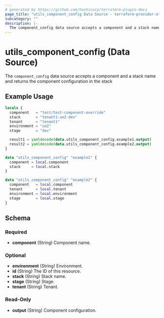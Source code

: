 ```yaml
---
# generated by https://github.com/hashicorp/terraform-plugin-docs
page_title: "utils_component_config Data Source - terraform-provider-utils"
subcategory: ""
description: |-
  The component_config data source accepts a component and a stack name and returns the component configuration in the stack
---
```


# utils_component_config (Data Source)

The `component_config` data source accepts a component and a stack name and returns the component configuration in the stack

## Example Usage

```terraform
locals {
  component   = "test/test-component-override"
  stack       = "tenant1-ue2-dev"
  tenant      = "tenant1"
  environment = "ue2"
  stage       = "dev"

  result1 = yamldecode(data.utils_component_config.example1.output)
  result2 = yamldecode(data.utils_component_config.example2.output)
}

data "utils_component_config" "example1" {
  component = local.component
  stack     = local.stack
}

data "utils_component_config" "example2" {
  component   = local.component
  tenant      = local.tenant
  environment = local.environment
  stage       = local.stage
}
```

<!-- schema generated by tfplugindocs -->
## Schema

### Required

- **component** (String) Component name.

### Optional

- **environment** (String) Environment.
- **id** (String) The ID of this resource.
- **stack** (String) Stack name.
- **stage** (String) Stage.
- **tenant** (String) Tenant.

### Read-Only

- **output** (String) Component configuration.


